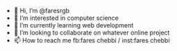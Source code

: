 - 👋 Hi, I’m @faresrgb
- 👀 I’m interested in computer science 
- 🌱 I’m currently learning web development
- 💞️ I’m looking to collaborate on whatever online project 
- 📫 How to reach me fb:fares chebbi / inst:fares chebbi

<!---
faresrgb/faresrgb is a ✨ special ✨ repository because its `README.md` (this file) appears on your GitHub profile.
You can click the Preview link to take a look at your changes.
--->
